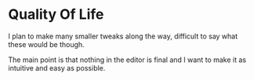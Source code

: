 # Quality Of Life

I plan to make many smaller tweaks along the way, difficult to say what these would be though.

The main point is that nothing in the editor is final and I want to make it as intuitive and easy as possible.
